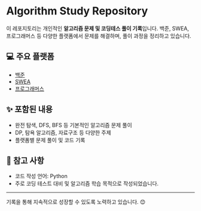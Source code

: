 # Algorithm Study Repository

이 레포지토리는 개인적인 **알고리즘 문제 및 코딩테스 풀이 기록**입니다. 백준, SWEA, 프로그래머스 등 다양한 플랫폼에서 문제를 해결하며, 풀이 과정을 정리하고 있습니다.

## 💻 주요 플랫폼

- [백준](https://www.acmicpc.net/)
- [SWEA](https://swexpertacademy.com/)
- [프로그래머스](https://programmers.co.kr/)

## ✨ 포함된 내용

- 완전 탐색, DFS, BFS 등 기본적인 알고리즘 문제 풀이
- DP, 탐욕 알고리즘, 자료구조 등 다양한 주제
- 플랫폼별 문제 풀이 및 코드 기록

## 📌 참고 사항

- 코드 작성 언어: Python
- 주로 코딩 테스트 대비 및 알고리즘 학습 목적으로 작성되었습니다.

---

기록을 통해 지속적으로 성장할 수 있도록 노력하고 있습니다. 😊
